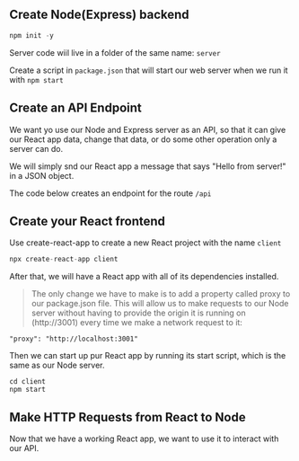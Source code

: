 ## Create Node(Express) backend
```javascript
npm init -y
```
Server code wiil live in a folder of the same name: ```server```

Create a script in ```package.json``` that will start our web server when we run it with ```npm start```

## Create an API Endpoint
We want yo use our Node and Express server as an API, so that it can give our React app data, change that data, or do some other operation only a server can do. 

We will simply snd our React app a message that says "Hello from server!" in a JSON object.

The code below creates an endpoint for the route ```/api```

## Create your React frontend
Use create-react-app to create a new React project with the name ```client```
```javascript
npx create-react-app client
```
After that, we will have a React app with all of its dependencies installed.

> The only change we have to make is to add a property called proxy to our package.json file.
> This will allow us to make requests to our Node server without having to provide the origin it is running on (http://3001) every time we make a network request to it:

```
"proxy": "http://localhost:3001"
```

Then we can start up pur React app by running its start script, which is the same as our Node server. 
```
cd client
npm start
```

## Make HTTP Requests from React to Node
Now that we have a working React app, we want to use it to interact with our API.